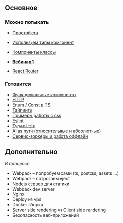 ## Основное

### Можно потыкать
* [Простой cra](https://github.com/vladpereskokov/ya-praktikum-mid-frontend-lessons/tree/lesson-1)
* [Используем типы компонент](https://github.com/vladpereskokov/ya-praktikum-mid-frontend-lessons/tree/lesson-2)
* [Компоненты классы](https://github.com/vladpereskokov/ya-praktikum-mid-frontend-lessons/tree/lesson-3)

* [**Вебинар 1**](https://github.com/vladpereskokov/ya-praktikum-mid-frontend-lessons/tree/webinar-01)

* [React Router](https://github.com/vladpereskokov/ya-praktikum-mid-frontend-lessons/tree/lesson-5)

### Готовится
* [Функциональные компоненты](https://github.com/vladpereskokov/ya-praktikum-mid-frontend-lessons/tree/lesson-4)
* [HTTP](https://github.com/vladpereskokov/ya-praktikum-mid-frontend-lessons/tree/lesson-5)
* [Enum / Const в TS](https://github.com/vladpereskokov/ya-praktikum-mid-frontend-lessons/tree/lesson-6)
* [Тайпинги](https://github.com/vladpereskokov/ya-praktikum-mid-frontend-lessons/tree/lesson-7)
* [Примеры работы с css](https://github.com/vladpereskokov/ya-praktikum-mid-frontend-lessons/tree/lesson-8)
* [Eslint](https://github.com/vladpereskokov/ya-praktikum-mid-frontend-lessons/tree/lesson-9)
* [Types Utils](https://github.com/vladpereskokov/ya-praktikum-mid-frontend-lessons/tree/lesson-10)
* [Alias пути (относительные и абсолютные)](https://github.com/vladpereskokov/ya-praktikum-mid-frontend-lessons/tree/lesson-11)
* [Сервис-воркеры и работа оффлайн](https://github.com/vladpereskokov/ya-praktikum-mid-frontend-lessons/tree/lesson-12)

## Дополнительно
_В процессе_

* Webpack – попробуем сами (ts, postcss, assets ...)
* Webpack – потрогаем eject
* Nodejs сервер для статики 
* Webpack dev server 
* Nginx 
* Deploy на vps 
* Docker сборка 
* Server side rendering vs Client side rendering 
* Безопасность веб-приложений
